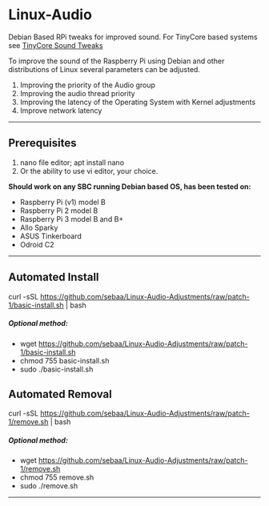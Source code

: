# Linux-Audio
Debian Based RPi tweaks for improved sound. For TinyCore based systems see [TinyCore Sound Tweaks](https://github.com/dynobot/TinyCore-Sound-Adjustments)
 
 To improve the sound of the Raspberry Pi using Debian and other distributions of Linux several parameters can be adjusted.
 1) Improving the priority of the Audio group
 2) Improving the audio thread priority
 3) Improving the latency of the Operating System with Kernel adjustments
 4) Improve network latency
 ______________________________________________________________________________________________________________________________
 ## Prerequisites 
 1) nano file editor; apt install nano
 2) Or the ability to use vi editor, your choice.
 
**Should work on any SBC running Debian based OS, has been tested on:**

- Raspberry Pi (v1) model B
- Raspberry Pi 2 model B
- Raspberry Pi 3 model B and B+
- Allo Sparky
- ASUS Tinkerboard
- Odroid C2
 ______________________________________________________________________________________________________________________________
 ## Automated Install
 curl -sSL https://github.com/sebaa/Linux-Audio-Adjustments/raw/patch-1/basic-install.sh | bash
 
 ##### Optional method:
 - wget https://github.com/sebaa/Linux-Audio-Adjustments/raw/patch-1/basic-install.sh
 - chmod 755 basic-install.sh
 - sudo ./basic-install.sh
 ## Automated Removal
 curl -sSL https://github.com/sebaa/Linux-Audio-Adjustments/raw/patch-1/remove.sh | bash
 
 ##### Optional method:
 - wget https://github.com/sebaa/Linux-Audio-Adjustments/raw/patch-1/remove.sh
 - chmod 755 remove.sh
 - sudo ./remove.sh
 
 ____________________________________________________________________________________________________________________________



